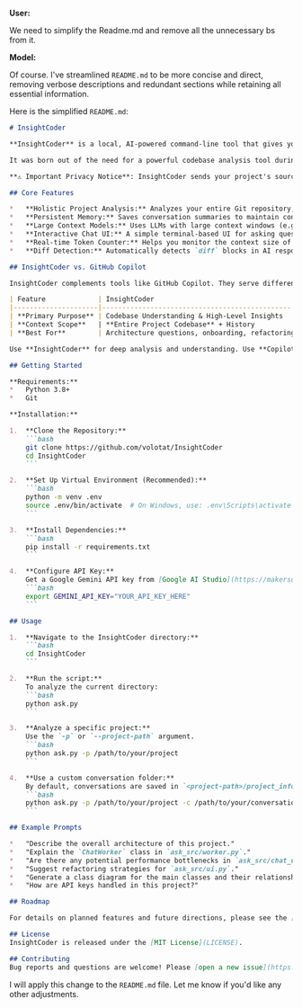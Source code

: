 

**User:**

We need to simplify the Readme.md and remove all the unnecessary bs from it.



**Model:**

Of course. I've streamlined `README.md` to be more concise and direct, removing verbose descriptions and redundant sections while retaining all essential information.

Here is the simplified `README.md`:

```markdown
# InsightCoder

**InsightCoder** is a local, AI-powered command-line tool that gives you deep insights into your codebases. By leveraging Large Language Models (LLMs), you can ask complex questions about any Git repository—whether it's code, documentation, or a book—and get intelligent, context-aware answers.

It was born out of the need for a powerful codebase analysis tool during the development of the [Anagnorisis project](https://github.com/volotat/Anagnorisis).

**⚠️ Important Privacy Notice**: InsightCoder sends your project's source code to an external LLM service (Google Gemini) for analysis. **Do not use this tool on repositories containing personal, confidential, or sensitive information.**

## Core Features

*   **Holistic Project Analysis:** Analyzes your entire Git repository, including uncommitted changes, to provide comprehensive context.
*   **Persistent Memory:** Saves conversation summaries to maintain context across sessions, enabling follow-up questions.
*   **Large Context Models:** Uses LLMs with large context windows (e.g., Gemini 1.5 Pro) to understand complex projects.
*   **Interactive Chat UI:** A simple terminal-based UI for asking questions and receiving Markdown-formatted responses with syntax highlighting.
*   **Real-time Token Counter:** Helps you monitor the context size of your conversation.
*   **Diff Detection:** Automatically detects `diff` blocks in AI responses, paving the way for future automated code application.

## InsightCoder vs. GitHub Copilot

InsightCoder complements tools like GitHub Copilot. They serve different primary purposes:

| Feature             | InsightCoder                                  | GitHub Copilot                                  |
|---------------------|-----------------------------------------------|-------------------------------------------------|
| **Primary Purpose** | Codebase Understanding & High-Level Insights  | Real-time Code Completion & Generation          |
| **Context Scope**   | **Entire Project Codebase** + History         | Current File & Immediate Context                |
| **Best For**        | Architecture questions, onboarding, refactoring ideas | Writing code, boilerplate, line-by-line assistance |

Use **InsightCoder** for deep analysis and understanding. Use **Copilot** for accelerating development.

## Getting Started

**Requirements:**
*   Python 3.8+
*   Git

**Installation:**

1.  **Clone the Repository:**
    ```bash
    git clone https://github.com/volotat/InsightCoder
    cd InsightCoder
    ```

2.  **Set Up Virtual Environment (Recommended):**
    ```bash
    python -m venv .env
    source .env/bin/activate  # On Windows, use: .env\Scripts\activate
    ```

3.  **Install Dependencies:**
    ```bash
    pip install -r requirements.txt
    ```

4.  **Configure API Key:**
    Get a Google Gemini API key from [Google AI Studio](https://makersuite.google.com/app/apikey) and set it as an environment variable:
    ```bash
    export GEMINI_API_KEY="YOUR_API_KEY_HERE"
    ```

## Usage

1.  **Navigate to the InsightCoder directory:**
    ```bash
    cd InsightCoder
    ```

2.  **Run the script:**
    To analyze the current directory:
    ```bash
    python ask.py
    ```

3.  **Analyze a specific project:**
    Use the `-p` or `--project-path` argument.
    ```bash
    python ask.py -p /path/to/your/project
    ```

4.  **Use a custom conversation folder:**
    By default, conversations are saved in `<project-path>/project_info/conversations`. Use `-c` or `--conversation-path` to change this.
    ```bash
    python ask.py -p /path/to/your/project -c /path/to/your/conversations
    ```

## Example Prompts

*   "Describe the overall architecture of this project."
*   "Explain the `ChatWorker` class in `ask_src/worker.py`."
*   "Are there any potential performance bottlenecks in `ask_src/chat_utils.py`?"
*   "Suggest refactoring strategies for `ask_src/ui.py`."
*   "Generate a class diagram for the main classes and their relationships."
*   "How are API keys handled in this project?"

## Roadmap

For details on planned features and future directions, please see the [ROADMAP.md](ROADMAP.md) file.

## License
InsightCoder is released under the [MIT License](LICENSE).

## Contributing
Bug reports and questions are welcome! Please [open a new issue](https://github.com/volotat/InsightCoder/issues) on GitHub.

```

I will apply this change to the `README.md` file. Let me know if you'd like any other adjustments.

